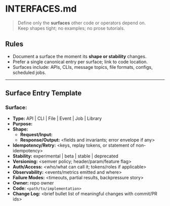 # INTERFACES.md

> Define only the **surfaces** other code or operators depend on.  
> Keep shapes tight; no examples; no prose tutorials.

## Rules

- Document a surface the moment its **shape or stability** changes.
- Prefer a single canonical entry per surface; link to code location.
- Surfaces include: APIs, CLIs, message topics, file formats, configs, scheduled jobs.

---

## Surface Entry Template

### Surface: <name>
- **Type:** API | CLI | File | Event | Job | Library
- **Purpose:** <what this surface does in one line>
- **Shape:** 
  - **Request/Input:** <fields and required invariants>
  - **Response/Output:** <fields and invariants; error envelope if any>
- **Idempotency/Retry:** <keys, replay tokens, or statement of non-idempotency>
- **Stability:** experimental | beta | stable | deprecated
- **Versioning:** <semver policy; header/param/feature flag>
- **Auth/Access:** <who/what can call it; tokens/roles if applicable>
- **Observability:** <events/metrics emitted and where>
- **Failure Modes:** <timeouts, partial results, backpressure story>
- **Owner:** repo owner
- **Code:** `<path/to/implementation>`
- **Change Log:** <brief bullet list of meaningful changes with commit/PR ids>

